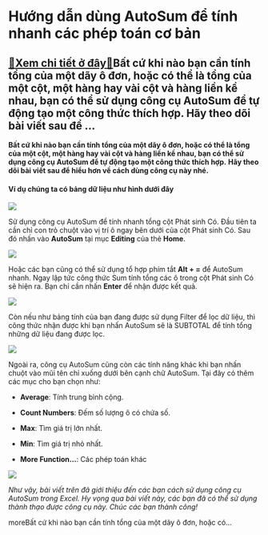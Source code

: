 Hướng dẫn dùng AutoSum để tính nhanh các phép toán cơ bản
=========================================================

[:gift:Xem chi tiết ở đây:gift:](https://hddtvn.com/huong-dan-dung-autosum-de-tinh-nhanh-cac-phep-toan-co-ban/)Bất cứ khi nào bạn cần tính tổng của một dãy ô đơn, hoặc có thể là tổng của một cột, một hàng hay vài cột và hàng liền kề nhau, bạn có thể sử dụng công cụ AutoSum để tự động tạo một công thức thích hợp. Hãy theo dõi bài viết sau để …
-----------------------------------------------------------------------------------------------------------------------------------------------------------------------------------------------------------------------------------------

**Bất cứ khi nào bạn cần tính tổng của một dãy ô đơn, hoặc có thể là tổng của một cột, một hàng hay vài cột và hàng liền kề nhau, bạn có thể sử dụng công cụ AutoSum để tự động tạo một công thức thích hợp.** **Hãy theo dõi bài viết sau để hiểu hơn về cách dùng công cụ này nhé.**


#### Ví dụ chúng ta có bảng dữ liệu như hình dưới đây


![](https://hddtvn.com/wp-content/uploads/2021/01/xXFlsts.png)


Sử dụng công cụ AutoSum để tính nhanh tổng cột Phát sinh Có. Đầu tiên ta cần chỉ con trỏ chuột vào vị trí ô ngay bên dưới của cột Phát sinh Có. Sau đó nhấn vào **AutoSum** tại mục **Editing** của thẻ **Home**.


![](https://hddtvn.com/wp-content/uploads/2021/01/ogdJ9RV.png)


Hoặc các bạn cũng có thể sử dụng tổ hợp phím tắt **Alt + =** để AutoSum nhanh. Ngay lập tức công thức Sum tính tổng các ô trong cột Phát sinh Có sẽ hiện ra. Bạn chỉ cần nhấn **Enter** để nhận được kết quả.


![](https://hddtvn.com/wp-content/uploads/2021/01/jFxuNpt.png)


Còn nếu như bảng tính của bạn đang được sử dụng Filter để lọc dữ liệu, thì công thức nhận được khi bạn nhấn AutoSum sẽ là SUBTOTAL để tính tổng những dữ liệu đang được lọc.


![](https://hddtvn.com/wp-content/uploads/2021/01/Kgrkpt8.png)


Ngoài ra, công cụ AutoSum cũng còn các tính năng khác khi bạn nhấn chuột vào mũi tên chỉ xuống dưới bên cạnh chữ AutoSum. Tại đây có thêm các mục cho bạn chọn như:




* **Average**: Tính trung bình cộng.

* **Count Numbers**: Đếm số lượng ô có chứa số.

* **Max**: Tìm giá trị lớn nhất.

* **Min**: Tìm giá trị nhỏ nhất.

* **More Function…**: Các phép toán khác



![](https://hddtvn.com/wp-content/uploads/2021/01/pl7zY7S.png)


*Như vậy, bài viết trên đã giới thiệu đến các bạn cách sử dụng công cụ AutoSum trong Excel. Hy vọng qua bài viết này, các bạn đã có thể sử dụng thành thạo được công cụ này. Chúc các bạn thành công!*


moreBất cứ khi nào bạn cần tính tổng của một dãy ô đơn, hoặc có…

